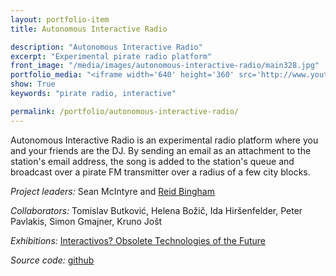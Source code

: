 ```yaml
---
layout: portfolio-item
title: Autonomous Interactive Radio

description: "Autonomous Interactive Radio"
excerpt: "Experimental pirate radio platform"
front_image: "/media/images/autonomous-interactive-radio/main328.jpg"
portfolio_media: "<iframe width='640' height='360' src='http://www.youtube.com/embed/js-C025tXG0?feature=player_detailpage' frameborder='0' allowfullscreen></iframe>"
show: True
keywords: "pirate radio, interactive"

permalink: /portfolio/autonomous-interactive-radio/
---
```


Autonomous Interactive Radio is an experimental radio platform where you and your friends are the DJ. By sending an email as an attachment to the station's email address, the song is added to the station's queue and broadcast over a pirate FM transmitter over a radius of a few city blocks.

*Project leaders:* Sean McIntyre and [Reid Bingham](http://www.reidbingham.com)

*Collaborators:* Tomislav Butković, Helena Božič, Ida Hiršenfelder, Peter Pavlakis, Simon Gmajner, Kruno Jošt

*Exhibitions:* [Interactivos? Obsolete Technologies of the Future](http://medialab-prado.es/article/interactivos12_ljubljana_selected_projects)

*Source code:* [github](https://github.com/boxysean/airadio)
